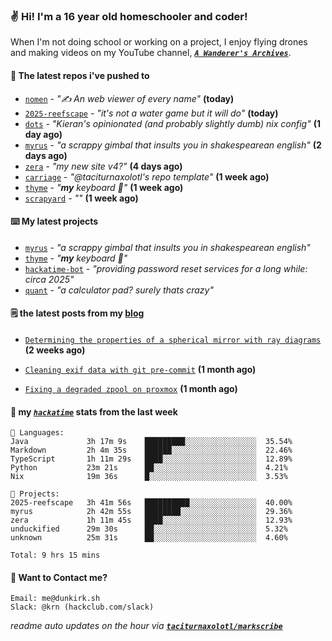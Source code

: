 ### ✌️ Hi! I'm a 16 year old homeschooler and coder!

When I'm not doing school or working on a project, I enjoy flying drones and making videos on my YouTube channel, [**_`A Wanderer's Archives`_**](https://youtube.com/@wanderer.archives).

#### 👷 The latest repos i've pushed to

- [`nomen`](https://github.com/aramshiva/nomen) - _"✍️ An web viewer of every name"_ **(today)**
- [`2025-reefscape`](https://github.com/df1317/2025-reefscape) - _"it's not a water game but it will do"_ **(today)**
- [`dots`](https://github.com/taciturnaxolotl/dots) - _"Kieran's opinionated (and probably slightly dumb) nix config"_ **(1 day ago)**
- [`myrus`](https://github.com/taciturnaxolotl/myrus) - _"a scrappy gimbal that insults you in shakespearean english"_ **(2 days ago)**
- [`zera`](https://github.com/taciturnaxolotl/zera) - _"my new site v4?"_ **(4 days ago)**
- [`carriage`](https://github.com/taciturnaxolotl/carriage) - _"@taciturnaxolotl's repo template"_ **(1 week ago)**
- [`thyme`](https://github.com/taciturnaxolotl/thyme) - _"**my** keyboard 🫶"_ **(1 week ago)**
- [`scrapyard`](https://github.com/hackclub/scrapyard) - _""_ **(1 week ago)**

#### ⌨️ My latest projects

- [`myrus`](https://github.com/taciturnaxolotl/myrus) - _"a scrappy gimbal that insults you in shakespearean english"_
- [`thyme`](https://github.com/taciturnaxolotl/thyme) - _"**my** keyboard 🫶"_
- [`hackatime-bot`](https://github.com/taciturnaxolotl/hackatime-bot) - _"providing password reset services for a long while: circa 2025"_
- [`quant`](https://github.com/taciturnaxolotl/quant) - _"a calculator pad? surely thats crazy"_

#### 🗒️ the latest posts from my [blog](https://dunkirk.sh)

- [`Determining the properties of a spherical mirror with ray diagrams`](https://dunkirk.sh/blog/spherical-ray-diagrams/) **(2 weeks ago)**

- [`Cleaning exif data with git pre-commit`](https://dunkirk.sh/blog/remove-exif-git-hook/) **(1 month ago)**

- [`Fixing a degraded zpool on proxmox`](https://dunkirk.sh/blog/degraded-zpool-proxmox/) **(1 month ago)**



#### 📡 my [_`hackatime`_](https://waka.hackclub.com) stats from the last week

```text
💾 Languages:
Java             3h 17m 9s    █████████░░░░░░░░░░░░░░░░  35.54%
Markdown         2h 4m 35s    ██████░░░░░░░░░░░░░░░░░░░  22.46%
TypeScript       1h 11m 29s   ████░░░░░░░░░░░░░░░░░░░░░  12.89%
Python           23m 21s      ██░░░░░░░░░░░░░░░░░░░░░░░  4.21%
Nix              19m 36s      █░░░░░░░░░░░░░░░░░░░░░░░░  3.53%

💼 Projects:
2025-reefscape   3h 41m 56s   ██████████░░░░░░░░░░░░░░░  40.00%
myrus            2h 42m 55s   ████████░░░░░░░░░░░░░░░░░  29.36%
zera             1h 11m 45s   ████░░░░░░░░░░░░░░░░░░░░░  12.93%
unduckified      29m 30s      ██░░░░░░░░░░░░░░░░░░░░░░░  5.32%
unknown          25m 31s      ██░░░░░░░░░░░░░░░░░░░░░░░  4.60%

Total: 9 hrs 15 mins
```

#### 📮 Want to Contact me?

```text
Email: me@dunkirk.sh
Slack: @krn (hackclub.com/slack)
```

_readme auto updates on the hour via [**`taciturnaxolotl/markscribe`**](https://github.com/taciturnaxolotl/markscribe)_
